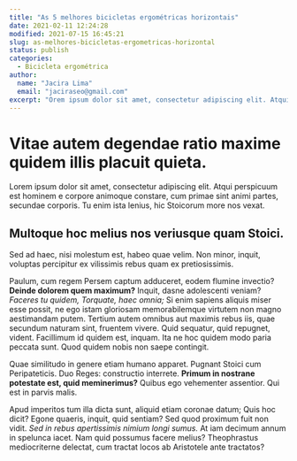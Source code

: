 ```yaml
---
title: "As 5 melhores bicicletas ergométricas horizontais"
date: 2021-02-11 12:24:28
modified: 2021-07-15 16:45:21
slug: as-melhores-bicicletas-ergometricas-horizontal
status: publish
categories:
  - Bicicleta ergométrica
author:
  name: "Jacira Lima"
  email: "jaciraseo@gmail.com"
excerpt: "Orem ipsum dolor sit amet, consectetur adipiscing elit. Atqui perspicuum est hominem e corpore animo."
---
```


# Vitae autem degendae ratio maxime quidem illis placuit quieta.

Lorem ipsum dolor sit amet, consectetur adipiscing elit. Atqui perspicuum est hominem e corpore animoque constare, cum primae sint animi partes, secundae corporis. Tu enim ista lenius, hic Stoicorum more nos vexat. 

## Multoque hoc melius nos veriusque quam Stoici.

Sed ad haec, nisi molestum est, habeo quae velim. Non minor, inquit, voluptas percipitur ex vilissimis rebus quam ex pretiosissimis. 

Paulum, cum regem Persem captum adduceret, eodem flumine invectio? **Deinde dolorem quem maximum?** Inquit, dasne adolescenti veniam? *Faceres tu quidem, Torquate, haec omnia;* Si enim sapiens aliquis miser esse possit, ne ego istam gloriosam memorabilemque virtutem non magno aestimandam putem. Tertium autem omnibus aut maximis rebus iis, quae secundum naturam sint, fruentem vivere. Quid sequatur, quid repugnet, vident. Facillimum id quidem est, inquam. Ita ne hoc quidem modo paria peccata sunt. Quod quidem nobis non saepe contingit. 

Quae similitudo in genere etiam humano apparet. Pugnant Stoici cum Peripateticis. Duo Reges: constructio interrete. **Primum in nostrane potestate est, quid meminerimus?** Quibus ego vehementer assentior. Qui est in parvis malis. 

Apud imperitos tum illa dicta sunt, aliquid etiam coronae datum; Quis hoc dicit? Egone quaeris, inquit, quid sentiam? Sed quod proximum fuit non vidit. *Sed in rebus apertissimis nimium longi sumus.* At iam decimum annum in spelunca iacet. Nam quid possumus facere melius? Theophrastus mediocriterne delectat, cum tractat locos ab Aristotele ante tractatos?